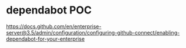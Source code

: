 # dependabot POC

https://docs.github.com/en/enterprise-server@3.5/admin/configuration/configuring-github-connect/enabling-dependabot-for-your-enterprise
